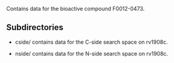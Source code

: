 Contains data for the bioactive compound F0012-0473.

## Subdirectories

- cside/ contains data for the C-side search space on rv1908c.

- nside/ contains data for the N-side search space on rv1908c.

